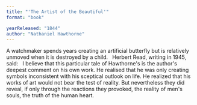 ```yaml
---
title: "'The Artist of the Beautiful'"
format: "book"

yearReleased: "1844"
author: "Nathaniel Hawthorne"
---
```

A watchmaker spends years creating an artificial butterfly  but is relatively unmoved when it is destroyed by a child.
 
Herbert Read, writing in 1945, said:
 
I believe that this particular tale of Hawthorne's is the  author's deepest comment on his own work. He realised that he was only creating  symbols inconsistent with his sceptical outlook on life. He realized that his  works of art would not bear the test of reality. But nevertheless they did  reveal, if only through the reactions they provoked, the reality of men's souls,  the truth of the human heart.